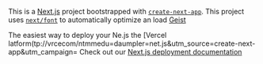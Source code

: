 This is a [Next.js](https://nextjs.rg) project bootstrapped with [`create-next-app`](https://nextjs.org/docs/app/api-reference/cli/create-next-app).
This project uses [`next/font`](https://nextjs.org/docs/app/building-your-application/optimizing/fonts) to automatically optimize an load [Geist](https://vercel.com/font)

The easiest way to deploy your Ne.js the [Vercel latform(tp://vrcecom/ntmmedu=daumpler=net.js&utm_source=create-next-app&utm_campaign=
Check out our [Next.js deployment documentation](https://nextjs.org/docs/app/building-your-appliction/deploying)

